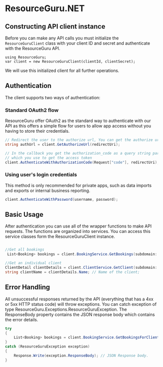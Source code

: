 ResourceGuru.NET
================

Constructing API client instance
-------------

Before you can make any API calls you must initialize the `ResourceGuruClient` class with your client ID and secret and authenticate with the ResourceGuru API.

    using ResourceGuru;
    var client = new ResourceGuruClient(clientId, clientSecret);

We will use this initialized client for all further operations.

Authentication
--------------

The client supports two ways of authentication:

### Standard OAuth2 flow

ResourceGuru offer OAuth2 as the standard way to authenticate with our API as this offers a simple flow for users to allow app access without you having to store their credentials.

```csharp
// Redirect the user to the authorize url, You can get the authorize url by calling 'GetAuthorizeUrl' method in ResourceGuruClient class.
string authUrl = client.GetAuthorizeUrl(redirectUri);

// In the callback you get the authorization_code as a query string parameter
// which you use to get the access token
client.AuthenticateWithAuthorizationCode(Request["code"], redirectUri);
```

### Using user's login credentials

This method is only recommended for private apps, such as data imports and exports or internal business reporting.

```csharp
client.AuthenticateWithPassword(username, password);
```

Basic Usage
-----------

After authentication you can use all of the wrapper functions to make API requests. The functions are organized into services. You can access this service classes form the ResourceGuruClient instance.

```csharp

//Get all bookings
 List<Booking> bookings = client.BookingService.GetBookings(subdomain: "my-org");

//Get an individual client
ClientDetail clientDetails = client.ClientService.GetClient(subdomain: "my-org", clientId: 123);
string clientName = clientDetails.Name; // Name of the client;
```

Error Handling
--------------

All unsuccessful responses returned by the API (everything that has a 4xx or 5xx HTTP status code) will throw exceptions. You can catch exception of type ResourceGuru.Exceptions.ResourceGuruException. The ResponseBody property contains the JSON response body which contains the error details.

```csharp
try
{
    List<Booking> bookings = client.BookingService.GetBookingsForClient(subdomain: "my-org", clientId: 123);
}
catch (ResourceGuruException exception)
{
    Response.Write(exception.ResponseBody); // JSON Response body.
}
```